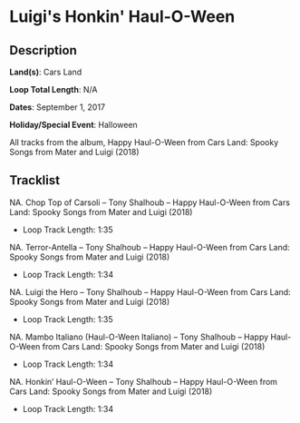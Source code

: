 # Luigi's Honkin' Haul-O-Ween

## Description

**Land(s)**: Cars Land

**Loop Total Length**: N/A

**Dates**: September 1, 2017

**Holiday/Special Event**: Halloween

All tracks from the album, Happy Haul-O-Ween from Cars Land: Spooky Songs from Mater and Luigi (2018)

## Tracklist

NA\. Chop Top of Carsoli – Tony Shalhoub – Happy Haul-O-Ween from Cars Land: Spooky Songs from Mater and Luigi (2018)

- Loop Track Length: 1:35

NA\. Terror-Antella – Tony Shalhoub – Happy Haul-O-Ween from Cars Land: Spooky Songs from Mater and Luigi (2018)

- Loop Track Length: 1:34

NA\. Luigi the Hero – Tony Shalhoub – Happy Haul-O-Ween from Cars Land: Spooky Songs from Mater and Luigi (2018)

- Loop Track Length: 1:35

NA\. Mambo Italiano (Haul-O-Ween Italiano) – Tony Shalhoub – Happy Haul-O-Ween from Cars Land: Spooky Songs from Mater and Luigi (2018)

- Loop Track Length: 1:34

NA\. Honkin’ Haul-O-Ween – Tony Shalhoub – Happy Haul-O-Ween from Cars Land: Spooky Songs from Mater and Luigi (2018)

- Loop Track Length: 1:34
